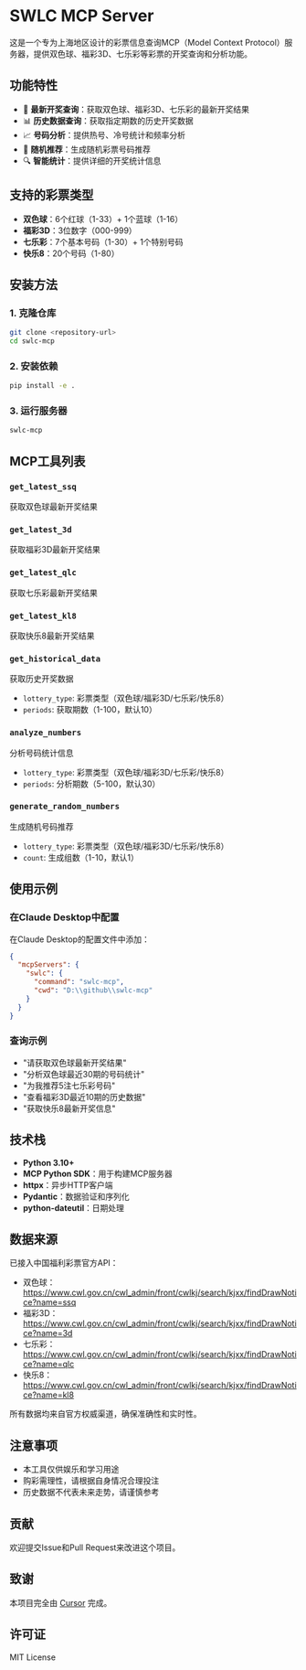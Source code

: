 # SWLC MCP Server

这是一个专为上海地区设计的彩票信息查询MCP（Model Context Protocol）服务器，提供双色球、福彩3D、七乐彩等彩票的开奖查询和分析功能。

## 功能特性

- 🎯 **最新开奖查询**：获取双色球、福彩3D、七乐彩的最新开奖结果
- 📊 **历史数据查询**：获取指定期数的历史开奖数据
- 📈 **号码分析**：提供热号、冷号统计和频率分析
- 🎲 **随机推荐**：生成随机彩票号码推荐
- 🔍 **智能统计**：提供详细的开奖统计信息

## 支持的彩票类型

- **双色球**：6个红球（1-33）+ 1个蓝球（1-16）
- **福彩3D**：3位数字（000-999）
- **七乐彩**：7个基本号码（1-30）+ 1个特别号码
- **快乐8**：20个号码（1-80）

## 安装方法

### 1. 克隆仓库
```bash
git clone <repository-url>
cd swlc-mcp
```

### 2. 安装依赖
```bash
pip install -e .
```

### 3. 运行服务器
```bash
swlc-mcp
```

## MCP工具列表

### `get_latest_ssq`
获取双色球最新开奖结果

### `get_latest_3d`
获取福彩3D最新开奖结果

### `get_latest_qlc`
获取七乐彩最新开奖结果

### `get_latest_kl8`
获取快乐8最新开奖结果

### `get_historical_data`
获取历史开奖数据
- `lottery_type`: 彩票类型（双色球/福彩3D/七乐彩/快乐8）
- `periods`: 获取期数（1-100，默认10）

### `analyze_numbers`
分析号码统计信息
- `lottery_type`: 彩票类型（双色球/福彩3D/七乐彩/快乐8）
- `periods`: 分析期数（5-100，默认30）

### `generate_random_numbers`
生成随机号码推荐
- `lottery_type`: 彩票类型（双色球/福彩3D/七乐彩/快乐8）
- `count`: 生成组数（1-10，默认1）

## 使用示例

### 在Claude Desktop中配置

在Claude Desktop的配置文件中添加：

```json
{
  "mcpServers": {
    "swlc": {
      "command": "swlc-mcp",
      "cwd": "D:\\github\\swlc-mcp"
    }
  }
}
```

### 查询示例

- "请获取双色球最新开奖结果"
- "分析双色球最近30期的号码统计"
- "为我推荐5注七乐彩号码"
- "查看福彩3D最近10期的历史数据"
- "获取快乐8最新开奖信息"

## 技术栈

- **Python 3.10+**
- **MCP Python SDK**：用于构建MCP服务器
- **httpx**：异步HTTP客户端
- **Pydantic**：数据验证和序列化
- **python-dateutil**：日期处理

## 数据来源

已接入中国福利彩票官方API：
- 双色球：https://www.cwl.gov.cn/cwl_admin/front/cwlkj/search/kjxx/findDrawNotice?name=ssq
- 福彩3D：https://www.cwl.gov.cn/cwl_admin/front/cwlkj/search/kjxx/findDrawNotice?name=3d
- 七乐彩：https://www.cwl.gov.cn/cwl_admin/front/cwlkj/search/kjxx/findDrawNotice?name=qlc
- 快乐8：https://www.cwl.gov.cn/cwl_admin/front/cwlkj/search/kjxx/findDrawNotice?name=kl8

所有数据均来自官方权威渠道，确保准确性和实时性。

## 注意事项

- 本工具仅供娱乐和学习用途
- 购彩需理性，请根据自身情况合理投注
- 历史数据不代表未来走势，请谨慎参考

## 贡献

欢迎提交Issue和Pull Request来改进这个项目。

## 致谢

本项目完全由 [Cursor](https://cursor.sh/) 完成。

## 许可证

MIT License